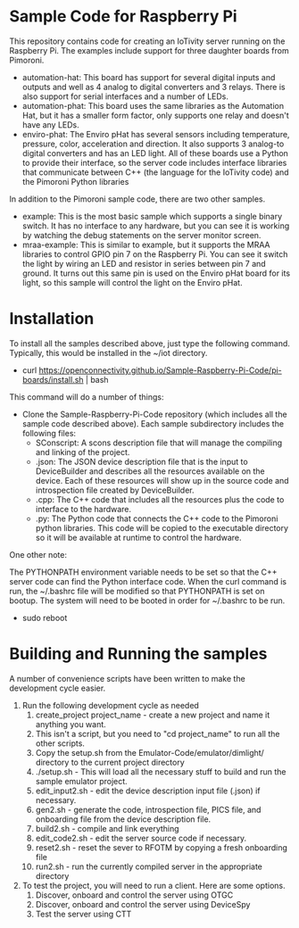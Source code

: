 # Sample Code for Raspberry Pi

This repository contains code for creating an IoTivity server running on the Raspberry Pi. The examples include support for three daughter boards from Pimoroni.
- automation-hat: This board has support for several digital inputs and outputs and well as 4 analog to digital converters and 3 relays. There is also support for serial interfaces and a number of LEDs.
- automation-phat: This board uses the same libraries as the Automation Hat, but it has a smaller form factor, only supports one relay and doesn't have any LEDs.
- enviro-phat: The Enviro pHat has several sensors including temperature, pressure, color, acceleration and direction. It also supports 3 analog-to digital converters and has an LED light.
All of these boards use a Python to provide their interface, so the server code includes interface libraries that communicate between C++ (the language for the IoTivity code) and the Pimoroni Python libraries

In addition to the Pimoroni sample code, there are two other samples.
- example: This is the most basic sample which supports a single binary switch. It has no interface to any hardware, but you can see it is working by watching the debug statements on the server monitor screen.
- mraa-example: This is similar to example, but it supports the MRAA libraries to control GPIO pin 7 on the Raspberry Pi. You can see it switch the light by wiring an LED and resistor in series between pin 7 and ground. It turns out this same pin is used on the Enviro pHat board for its light, so this sample will control the light on the Enviro pHat.

# Installation

To install all the samples described above, just type the following command. Typically, this would be installed in the ~/iot directory.

- curl https://openconnectivity.github.io/Sample-Raspberry-Pi-Code/pi-boards/install.sh | bash

This command will do a number of things:

- Clone the Sample-Raspberry-Pi-Code repository (which includes all the sample code described above). Each sample subdirectory includes the following files:
  - SConscript: A scons description file that will manage the compiling and linking of the project.
  - <sample>.json: The JSON device description file that is the input to DeviceBuilder and describes all the resources available on the device. Each of these resources will show up in the source code and introspection file created by DeviceBuilder.
  - <sample>.cpp: The C++ code that includes all the resources plus the code to interface to the hardware.
  - <sample>.py: The Python code that connects the C++ code to the Pimoroni python libraries. This code will be copied to the executable directory so it will be available at runtime to control the hardware.

One other note:

The PYTHONPATH environment variable needs to be set so that the C++ server code can find the Python interface code. When the curl command is run, the ~/.bashrc file will be modified so that PYTHONPATH is set on bootup. The system will need to be booted in order for ~/.bashrc to be run.
- sudo reboot

# Building and Running the samples

A number of convenience scripts have been written to make the development cycle easier.
1. Run the following development cycle as needed
    1. create_project project_name - create a new project and name it anything you want.
    2. This isn't a script, but you need to "cd project_name" to run all the other scripts.
    3. Copy the setup.sh from the Emulator-Code/emulator/dimlight/ directory to the current project directory
    4. ./setup.sh - This will load all the necessary stuff to build and run the sample emulator project.
    5. edit_input2.sh - edit the device description input file (<project name>.json) if necessary.
    6. gen2.sh - generate the code, introspection file, PICS file, and onboarding file from the device description file.
    7. build2.sh - compile and link everything
    8. edit_code2.sh - edit the server source code if necessary.
    9. reset2.sh - reset the sever to RFOTM by copying a fresh onboarding file
    10. run2.sh - run the currently compiled server in the appropriate directory
2. To test the project, you will need to run a client. Here are some options.
    1. Discover, onboard and control the server using OTGC
    2. Discover, onboard and control the server using DeviceSpy
    3. Test the server using CTT
